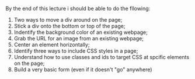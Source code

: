 By the end of this lecture i should be able to do the fllowing: 
1. Two ways to move a div around on the page; 
2. Stick a div onto the bottom or top of the page; 
3. Indentify the background color of an existing webpage; 
4. Grab the URL for an image from an existing webpage; 
5. Center an element horizontally; 
6. Identify three ways to include CSS styles in a page; 
7. Understand how to use classes and ids to target CSS at spcific elements on the page; 
8. Build a very basic form (even if it doesn't "go" anywhere) 
